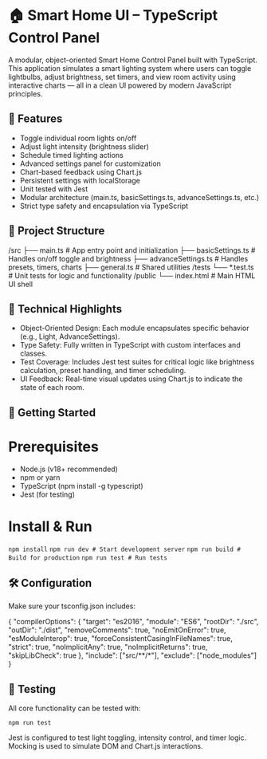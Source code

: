 # 🏠 Smart Home UI – TypeScript Control Panel

A modular, object-oriented Smart Home Control Panel built with TypeScript. This application simulates a smart lighting system where users can toggle lightbulbs, adjust brightness, set timers, and view room activity using interactive charts — all in a clean UI powered by modern JavaScript principles.

## 🔧 Features

- Toggle individual room lights on/off
- Adjust light intensity (brightness slider)
- Schedule timed lighting actions
- Advanced settings panel for customization
- Chart-based feedback using Chart.js
- Persistent settings with localStorage
- Unit tested with Jest
- Modular architecture (main.ts, basicSettings.ts, advanceSettings.ts, etc.)
- Strict type safety and encapsulation via TypeScript

## 📁 Project Structure

/src
├── main.ts # App entry point and initialization
├── basicSettings.ts # Handles on/off toggle and brightness
├── advanceSettings.ts # Handles presets, timers, charts
├── general.ts # Shared utilities
/tests
└── \*.test.ts # Unit tests for logic and functionality
/public
└── index.html # Main HTML UI shell

## 🧠 Technical Highlights

- Object-Oriented Design: Each module encapsulates specific behavior (e.g., Light, AdvanceSettings).
- Type Safety: Fully written in TypeScript with custom interfaces and classes.
- Test Coverage: Includes Jest test suites for critical logic like brightness calculation, preset handling, and timer scheduling.
- UI Feedback: Real-time visual updates using Chart.js to indicate the state of each room.

## 🚀 Getting Started

# Prerequisites

- Node.js (v18+ recommended)
- npm or yarn
- TypeScript (npm install -g typescript)
- Jest (for testing)

# Install & Run

`npm install`
`npm run dev # Start development server`
`npm run build # Build for production`
`npm run test # Run tests`

## 🛠 Configuration

Make sure your tsconfig.json includes:

{
"compilerOptions": {
"target": "es2016",
"module": "ES6",
"rootDir": "./src",
"outDir": "./dist",
"removeComments": true,
"noEmitOnError": true,
"esModuleInterop": true,
"forceConsistentCasingInFileNames": true,
"strict": true,
"noImplicitAny": true,
"noImplicitReturns": true,
"skipLibCheck": true
},
"include": ["src/**/*"],
"exclude": ["node_modules"]
}

## 🧪 Testing

All core functionality can be tested with:

`npm run test`

Jest is configured to test light toggling, intensity control, and timer logic. Mocking is used to simulate DOM and Chart.js interactions.
